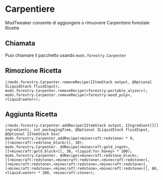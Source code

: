 # Carpentiere

ModTweaker consente di aggiungere o rimuovere Carpentiere forestale Ricette

## Chiamata

Puoi chiamare il pacchetto usando `mods.forestry.Carpenter`

## Rimozione Ricetta

```zenscript
//mods.forestry.Carpenter.removeRecipe(IItemStack output, @Optional ILiquidStack fluidInput);
mods.forestry.Carpenter.removeRecipe(<forestry:portable_alyzer>);
mods.forestry.Carpenter.removeRecipe(<forestry:wood_pulp>, <liquid:water>);
```

## Aggiunta Ricetta

```zenscript
//mods.forestry.Carpenter.addRecipe(IItemStack output, IIngredient[][] ingredienti, int packagingTime, @Optional ILiquidStack fluidInput, @Optional IItemStack box)
mods.forestry.Carpenter.addRecipe(<minecraft:redstone> * 9, [[<minecraft:redstone_block>]], 30);
mods.forestry.Carpenter. ddRecipe(<minecraft:gold_ingot>, [[<minecraft:gold_block>]], 30, <liquid:for.honey> * 100);
mods.forestry.Carpenter. ddRecipe(<minecraft:redstone_block>, [[<minecraft:redstone>,<minecraft:redstone>,<minecraft:redstone>],[<minecraft:redstone>,<minecraft:redstone>,<minecraft:redstone>],[<minecraft:redstone>,<minecraft:redstone>,<minecraft:redstone>]], 60, <liquid:water> * 200, <minecraft:stone>);
```